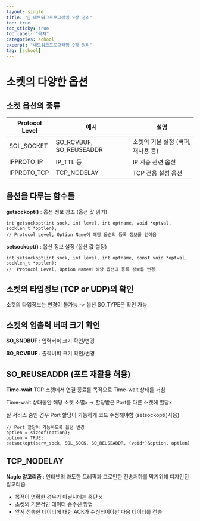 ```yaml
---
layout: single
title: "📘 네트워크프로그래밍 9장 정리"
toc: true
toc_sticky: true
toc_label: "목차"
categories: school
excerpt: "네트워크프로그래밍 9장 정리"
tag: [school]
---
```


# 소켓의 다양한 옵션
## 소켓 옵션의 종류

| **Protocol Level** | **예시**                        | **설명**                         |
|--------------------|---------------------------------|----------------------------------|
| SOL_SOCKET         | SO_RCVBUF, SO_REUSEADDR         | 소켓의 기본 설정 (버퍼, 재사용 등) |
| IPPROTO_IP         | IP_TTL 등                       | IP 계층 관련 옵션                 |
| IPPROTO_TCP        | TCP_NODELAY                     | TCP 전용 설정 옵션               |



## 옵션을 다루는 함수들
**getsockopt()** : 옵션 정보 참조 (옵션 값 읽기)
```
int getsockopt(int sock, int level, int optname, void *optval, socklen_t *optlen);
// Protocol Level, Option Name이 해당 옵션의 등록 정보를 얻어옴
```
**setsockopt()** : 옵션 정보 설정 (옵션 값 설정)
```
int setsockopt(int sock, int level, int optname, const void *optval, socklen_t *optlen);
//  Protocol Level, Option Name이 해당 옵션의 등록 정보를 변경
```
## 소켓의 타입정보 (TCP or UDP)의 확인
소켓의 타입정보는 변경이 불가능 -> 옵션 SO_TYPE은 확인 가능
<br/>
## 소켓의 입출력 버퍼 크기 확인
**SO_SNDBUF** : 입력버퍼 크기 확인/변경

**SO_RCVBUF** : 출력버퍼 크기 확인/변경


## SO_REUSEADDR (포트 재활용 허용)
**Time-wait** 
TCP 소켓에서 연결 종료를 목적으로 Time-wait 상태를 거침

Time-wait 상태동안 해당 소켓 소멸x -> 할당받은 Port를 다른 소켓에 할당x

실 서비스 중인 경우 Port 할당이 가능하게 코드 수정해야함 (setsockopt()사용)
```
// Port 할당이 가능하도록 옵션 변경
optlen = sizeof(option);
option = TRUE;
setsockopt(serv_sock, SOL_SOCK, SO_REUSEADDR, (void*)&option, optlen)
```

## TCP_NODELAY
**Nagle 알고리즘** : 인터넷의 과도한 트레픽과 그로인한 전송저하를 막기위해 디자인된 알고리즘
- 목적이 명확한 경우가 아닐시에는 중단 x
- 소켓의 기본적인 데이터 송수신 방법
- 앞서 전송한 데이터에 대한 ACK가 수신되어야만 다음 데이터를 전송